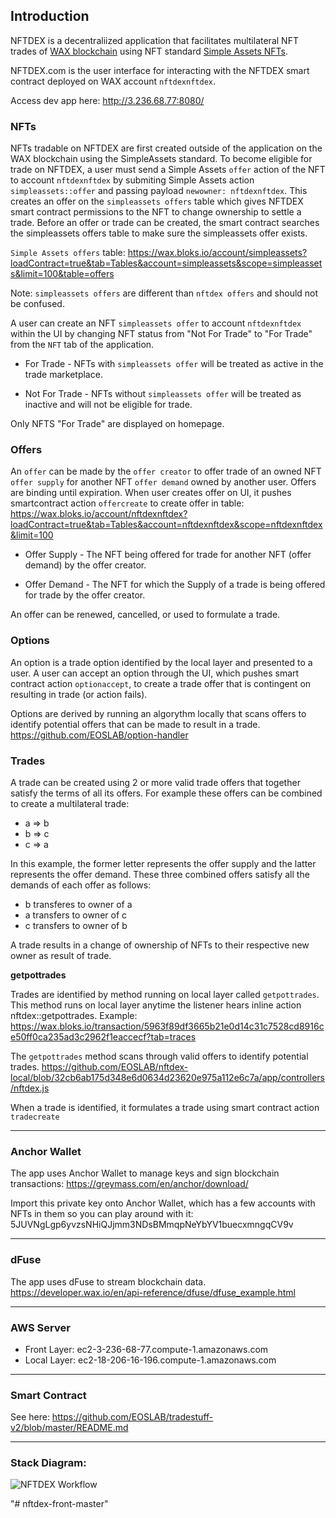 ## Introduction

NFTDEX is a decentraliized application that facilitates multilateral NFT trades of [WAX blockchain](https://developer.wax.io/) using NFT standard  [Simple Assets NFTs](https://github.com/CryptoLions/SimpleAssets).  

NFTDEX.com is the user interface for interacting with the NFTDEX smart contract deployed on WAX account `nftdexnftdex`. 

Access dev app here: http://3.236.68.77:8080/

### NFTs
 NFTs tradable on NFTDEX are first created outside of the application on the WAX blockchain using the SimpleAssets standard. To become eligible for trade on NFTDEX, a user must send a Simple Assets `offer` action of the NFT to account `nftdexnftdex` by submiting Simple Assets action `simpleassets::offer` and passing payload `newowner: nftdexnftdex`. This creates an offer on the `simpleassets offers` table which gives NFTDEX smart contract permissions to the NFT to change ownership to settle a trade. Before an offer or trade can be created, the smart contract searches the simpleassets offers table to make sure the simpleassets offer exists. 
 
`Simple Assets offers` table: https://wax.bloks.io/account/simpleassets?loadContract=true&tab=Tables&account=simpleassets&scope=simpleassets&limit=100&table=offers

Note: `simpleassets offers` are different than `nftdex offers` and should not be confused.

A user can create an NFT `simpleassets offer` to account `nftdexnftdex` within the UI by changing NFT status from "Not For Trade" to "For Trade" from the `NFT` tab of the application. 

- For Trade - NFTs with `simpleassets offer` will be treated as active in the trade marketplace.

- Not For Trade - NFTs without `simpleassets offer` will be treated as inactive and will not be eligible for trade.

Only NFTS "For Trade" are displayed on homepage.

### Offers
 An `offer` can be made by the `offer creator` to offer trade of an owned NFT `offer supply` for another NFT `offer demand` owned by another user. Offers are binding until expiration. When user creates offer on UI, it pushes smartcontract action `offercreate` to create offer in table: https://wax.bloks.io/account/nftdexnftdex?loadContract=true&tab=Tables&account=nftdexnftdex&scope=nftdexnftdex&limit=100

 - Offer Supply - The NFT being offered for trade for another NFT (offer demand) by the offer creator. 

- Offer Demand -  The NFT for which the Supply of a trade is being offered for trade by the offer creator. 

 An offer can be renewed, cancelled, or used to formulate a trade.  



### Options
An option is a trade option identified by the local layer and presented to a user. A user can accept an option through the UI, which pushes smart contract action `optionaccept`, to create a trade offer that is contingent on resulting in trade (or action fails). 

Options are derived by running an algorythm locally that scans offers to identify potential offers that can be made to result in a trade. https://github.com/EOSLAB/option-handler

### Trades
 A trade can be created using 2 or more valid trade offers that together satisfy the terms of all its offers. For example these offers can be combined to create a multilateral trade: 

- a => b 
- b => c
- c => a 

In this example, the former letter represents the offer supply and the latter represents the offer demand. These three combined offers satisfy all the demands of each offer as follows:

- b transferes to owner of a
- a transfers to owner of c
- c transfers to owner of b

A trade results in a change of ownership of NFTs to their respective new owner as result of trade. 

**getpottrades**

Trades are identified by method running on local layer called `getpottrades`. This method runs on local layer anytime the listener hears inline action nftdex::getpottrades. Example: https://wax.bloks.io/transaction/5963f89df3665b21e0d14c31c7528cd8916ce50ff0ca235ad3c2962f1eaccecf?tab=traces

The `getpottrades` method scans through valid offers to identify potential trades. https://github.com/EOSLAB/nftdex-local/blob/32cb6ab175d348e6d0634d23620e975a112e6c7a/app/controllers/nftdex.js

When a trade is identified, it formulates a trade using smart contract action `tradecreate`

<hr /> 

### Anchor Wallet 
The app uses Anchor Wallet to manage keys and sign blockchain transactions: https://greymass.com/en/anchor/download/

Import this private key onto Anchor Wallet, which has a few accounts with NFTs in them so you can play around with it: 5JUVNgLgp6yvzsNHiQJjmm3NDsBMmqpNeYbYV1buecxmngqCV9v

<hr /> 

### dFuse 
The app uses dFuse to stream blockchain data. https://developer.wax.io/en/api-reference/dfuse/dfuse_example.html

<hr /> 

### AWS Server

- Front Layer: ec2-3-236-68-77.compute-1.amazonaws.com
- Local Layer: ec2-18-206-16-196.compute-1.amazonaws.com

<hr /> 

### Smart Contract

See here: https://github.com/EOSLAB/tradestuff-v2/blob/master/README.md

<hr /> 

### Stack Diagram: 

![NFTDEX Workflow](https://user-images.githubusercontent.com/38477711/154884496-135dbdc2-62da-4724-8705-b3f67d4258e7.png)

"# nftdex-front-master" 
